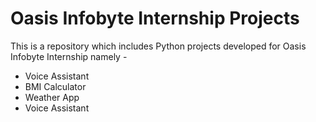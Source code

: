 # Oasis Infobyte Internship Projects

This is a repository which includes Python projects developed for Oasis Infobyte Internship namely - <br>
* Voice Assistant<br>
* BMI Calculator<br>
* Weather App<br>
* Voice Assistant

